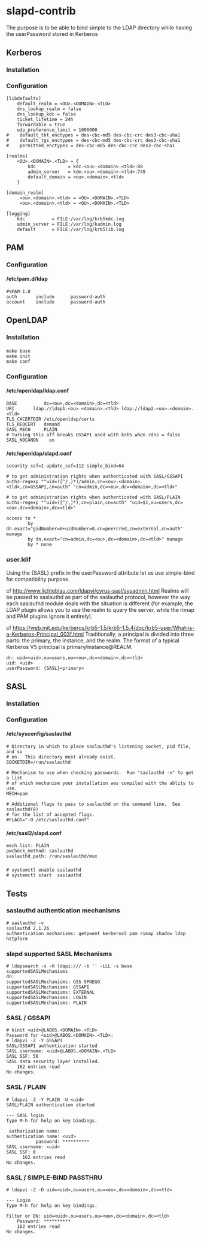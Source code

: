 # slapd-contrib

The purpose is to be able to bind simple to the LDAP directory while having the userPassword stored in Kerberos

## Kerberos
### Installation
### Configuration
```
[libdefaults]
    default_realm = <OU>.<DOMAIN>.<TLD>
    dns_lookup_realm = false
    dns_lookup_kdc = false
    ticket_lifetime = 24h
    forwardable = true
    udp_preference_limit = 1000000
#    default_tkt_enctypes = des-cbc-md5 des-cbc-crc des3-cbc-sha1
#    default_tgs_enctypes = des-cbc-md5 des-cbc-crc des3-cbc-sha1
#    permitted_enctypes = des-cbc-md5 des-cbc-crc des3-cbc-sha1

[realms]
    <OU>.<DOMAIN>.<TLD> = {
        kdc            = kdc.<ou>.<domain>.<tld>:88
        admin_server   = kdm.<ou>.<domain>.<tld>:749
        default_domain = <ou>.<domain>.<tld>
    }

[domain_realm]
    .<ou>.<domain>.<tld> = <OU>.<DOMAIN>.<TLD>
     <ou>.<domain>.<tld> = <OU>.<DOMAIN>.<TLD>

[logging]
    kdc          = FILE:/var/log/krb5kdc.log
    admin_server = FILE:/var/log/kadmin.log
    default      = FILE:/var/log/krb5lib.log
```
## PAM
### Configuration
#### /etc/pam.d/ldap 
```
#%PAM-1.0
auth       include      password-auth
account    include      password-auth
```
## OpenLDAP
### Installation
#### 
```
make base
make init
make conf
```
### Configuration

#### /etc/openldap/ldap.conf
```
BASE	      dc=<ou>,dc=<domain>,dc=<tld>
URI	      ldap://ldap1.<ou>.<domain>.<tld> ldap://ldap2.<ou>.<domain>.<tld>
TLS_CACERTDIR /etc/openldap/certs
TLS_REQCERT   demand
SASL_MECH     PLAIN
# Turning this off breaks GSSAPI used with krb5 when rdns = false
SASL_NOCANON	on
```
#### /etc/openldap/slapd.conf
```
security ssf=1 update_ssf=112 simple_bind=64

# to get administration rights when authenticated with SASL/GSSAPI
authz-regexp "^uid=([^/,]*)/admin,cn=<ou>.<domain>.<tld>,cn=GSSAPI,cn=auth" "cn=admin,dc=<ou>,dc=<domain>,dc=<tld>"

# to get administration rights when authenticated with SASL/PLAIN
authz-regexp "^uid=([^/,]*),cn=plain,cn=auth" "uid=$1,ou=users,dc=<ou>,dc=<domain>,dc=<tld>"

access to *
        by dn.exact="gidNumber=0+uidNumber=0,cn=peercred,cn=external,cn=auth" manage
        by dn.exact="cn=admin,dc=<ou>,dc=<domain>,dc=<tld>" manage
        by * none
```
### user.ldif
Using the {SASL} prefix in the userPassword attribute let us use simple-bind for compatibility purpose.

cf http://www.lichteblau.com/ldapvi/cyrus-sasl/sysadmin.html
Realms will be passed to saslauthd as part of the saslauthd protocol, however the way each saslauthd module deals with the situation is different (for example, the LDAP plugin allows you to use the realm to query the server, while the rimap and PAM plugins ignore it entirely).

cf https://web.mit.edu/kerberos/krb5-1.5/krb5-1.5.4/doc/krb5-user/What-is-a-Kerberos-Principal_003f.html
Traditionally, a principal is divided into three parts: the primary, the instance, and the realm. The format of a typical Kerberos V5 principal is primary/instance@REALM. 

```
dn: uid=<uid>,ou=users,ou=<ou>,dc=<domain>,dc=<tld>
uid: <uid>
userPassword: {SASL}<primary>
```
## SASL
### Installation
### Configuration
#### /etc/sysconfig/saslauthd
```
# Directory in which to place saslauthd's listening socket, pid file, and so
# on.  This directory must already exist.
SOCKETDIR=/run/saslauthd

# Mechanism to use when checking passwords.  Run "saslauthd -v" to get a list
# of which mechanism your installation was compiled with the ablity to use.
MECH=pam

# Additional flags to pass to saslauthd on the command line.  See saslauthd(8)
# for the list of accepted flags.
#FLAGS="-O /etc/saslauthd.conf"
```
#### /etc/sasl2/slapd.conf
```
mech_list: PLAIN
pwcheck_method: saslauthd
saslauthd_path: /run/saslauthd/mux
```
### 
```
# systemctl enable saslauthd
# systemctl start  saslauthd
```
## Tests
### saslauthd authentication mechanisms
```
# saslauthd -v
saslauthd 2.1.26
authentication mechanisms: getpwent kerberos5 pam rimap shadow ldap httpform
```
### slapd supported SASL Mechanisms
```
# ldapsearch -x -H ldapi:/// -b '' -LLL -s base supportedSASLMechanisms
dn:
supportedSASLMechanisms: GSS-SPNEGO
supportedSASLMechanisms: GSSAPI
supportedSASLMechanisms: EXTERNAL
supportedSASLMechanisms: LOGIN
supportedSASLMechanisms: PLAIN
```
### SASL / GSSAPI
```
# kinit <uid>@LABOS.<DOMAIN>.<TLD>
Password for <uid>@LABOS.<DOMAIN>.<TLD>:
# ldapvi -Z -Y GSSAPI
SASL/GSSAPI authentication started
SASL username: <uid>@LABOS.<DOMAIN>.<TLD>
SASL SSF: 56
SASL data security layer installed.
    162 entries read                                                                                                                                                                                                     
No changes.
```
### SASL / PLAIN
```
# ldapvi -Z -Y PLAIN -U <uid>
SASL/PLAIN authentication started

--- SASL login
Type M-h for help on key bindings.

 authorization name: 
authentication name: <uid>
           password: **********
SASL username: <uid>
SASL SSF: 0
      162 entries read                                                                                                                                                                                                     
No changes.
```
### SASL / SIMPLE-BIND PASSTHRU
```
# ldapvi -Z -D uid=<uid>,ou=users,ou=<ou>,dc=<domain>,dc=<tld>

--- Login
Type M-h for help on key bindings.

Filter or DN: uid=<uid>,ou=users,ou=<ou>,dc=<domain>,dc=<tld>
    Password: **********
    162 entries read                                                                                                                                                                                                     
No changes.
```

